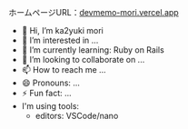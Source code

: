 ホームページURL：[devmemo-mori.vercel.app](https://devmemo-mori.vercel.app/)

- 👋 Hi, I’m ka2yuki mori
- 👀 I’m interested in ...
- 🌱 I’m currently learning: Ruby on Rails
- 💞️ I’m looking to collaborate on ...
- 📫 How to reach me ...
- 😄 Pronouns: ...
- ⚡ Fun fact: ...
- I'm using tools:
  - editors: VSCode/nano

<!---
ka2yuki1987/ka2yuki1987 is a ✨ special ✨ repository because its `README.md` (this file) appears on your GitHub profile.
You can click the Preview link to take a look at your changes.
--->
